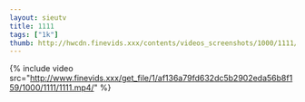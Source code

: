 ```yaml
--- 
layout: sieutv
title: 1111
tags: ["1k"]
thumb: http://hwcdn.finevids.xxx/contents/videos_screenshots/1000/1111/preview.mp4.jpg
---
```

{% include video src="http://www.finevids.xxx/get_file/1/af136a79fd632dc5b2902eda56b8f159/1000/1111/1111.mp4/" %} 
